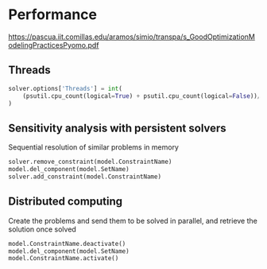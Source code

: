 # Performance
https://pascua.iit.comillas.edu/aramos/simio/transpa/s_GoodOptimizationModelingPracticesPyomo.pdf

## Threads
```py
solver.options['Threads'] = int(
    (psutil.cpu_count(logical=True) + psutil.cpu_count(logical=False))/2
)
```

## Sensitivity analysis with persistent solvers
Sequential resolution of similar problems in memory
```py
solver.remove_constraint(model.ConstraintName)
model.del_component(model.SetName)
solver.add_constraint(model.ConstraintName)
```

## Distributed computing
Create the problems and send them to be solved in parallel, and retrieve the solution once solved
```py
model.ConstraintName.deactivate()
model.del_component(model.SetName)
model.ConstraintName.activate()
```
